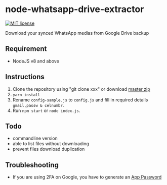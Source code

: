 # node-whatsapp-drive-extractor

[![MIT license](https://img.shields.io/badge/license-MIT-green.svg)](https://github.com/ShaunLWM/node-whatsapp-drive-extractor/blob/master/LICENSE)

Download your synced WhatsApp medias from Google Drive backup

## Requirement
- NodeJS v8 and above

## Instructions
1. Clone the repository using "git clone xxx" or download  [master zip](https://github.com/ShaunLWM/node-whatsapp-drive-extractor/archive/master.zip)
2.  `yarn install`
3. Rename `config-sample.js` to `config.js` and fill in required details `gmail,passw & celnumbr`.
4. Run `npm start` or `node index.js`.

## Todo
- commandline version
- able to list files without downloading
- prevent files download duplication

## Troubleshooting
- If you are using 2FA on Google, you have to generate an [App Password](https://support.google.com/accounts/answer/185833?hl=en)